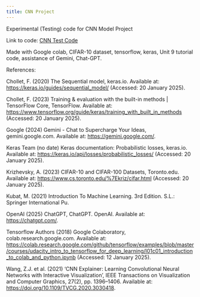```yaml
---
title: CNN Project
---
```

Experimental (Testing) code for CNN Model Project

Link to code: [CNN Test Code](https://github.com/inthekhards/inthekhards.github.io/blob/main/docs/CNNORTest.ipynb)

Made with Google colab, CIFAR-10 dataset, tensorflow, keras, Unit 9 tutorial code, assistance of Gemini, Chat-GPT.

References:

Chollet, F. (2020) The Sequential model, keras.io. Available at: https://keras.io/guides/sequential_model/ (Accessed: 20 January 2025).

Chollet, F. (2023) Training & evaluation with the built-in methods | TensorFlow Core, TensorFlow. Available at: https://www.tensorflow.org/guide/keras/training_with_built_in_methods (Accessed: 20 January 2025).

Google (2024) ‎Gemini - Chat to Supercharge Your Ideas, gemini.google.com. Available at: https://gemini.google.com/.

Keras Team (no date) Keras documentation: Probabilistic losses, keras.io. Available at: https://keras.io/api/losses/probabilistic_losses/ (Accessed: 20 January 2025).

Krizhevsky, A. (2023) CIFAR-10 and CIFAR-100 Datasets, Toronto.edu. Available at: https://www.cs.toronto.edu/%7Ekriz/cifar.html (Accessed: 20 January 2025).

Kubat, M. (2021) Introduction To Machine Learning. 3rd Edition. S.L.: Springer International Pu.

OpenAI (2025) ChatGPT, ChatGPT. OpenAI. Available at: https://chatgpt.com/. 

Tensorflow Authors (2018) Google Colaboratory, colab.research.google.com. Available at: https://colab.research.google.com/github/tensorflow/examples/blob/master/courses/udacity_intro_to_tensorflow_for_deep_learning/l01c01_introduction_to_colab_and_python.ipynb (Accessed: 12 January 2025).

Wang, Z.J. et al. (2021) ‘CNN Explainer: Learning Convolutional Neural Networks with Interactive Visualization’, IEEE Transactions on Visualization and Computer Graphics, 27(2), pp. 1396–1406. Available at: https://doi.org/10.1109/TVCG.2020.3030418.

